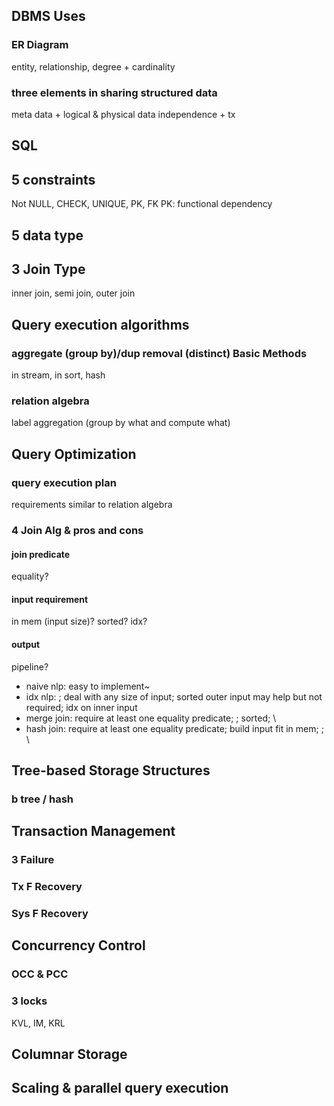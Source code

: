 ## DBMS Uses
### ER Diagram
entity, relationship, degree + cardinality

### three elements in sharing structured data
meta data + logical & physical data independence + tx

## SQL
## 5 constraints
Not NULL, CHECK, UNIQUE, PK, FK
PK: functional dependency

## 5 data type

## 3 Join Type
inner join, semi join, outer join

## Query execution algorithms
### aggregate (group by)/dup removal (distinct) Basic Methods
in stream, in sort, hash

### relation algebra
label aggregation (group by what and compute what)

## Query Optimization
### query execution plan
requirements similar to relation algebra
### 4 Join Alg & pros and cons
#### join predicate
equality?
#### input requirement
in mem (input size)? sorted? idx?
#### output 
pipeline?
- naive nlp: 
easy to implement~
- idx nlp: \; deal with any size of input; sorted outer input may help but not required; idx on inner input 
- merge join: require at least one equality predicate; \; sorted; \
- hash join: require at least one equality predicate; build input fit in mem; \; \ 



## Tree-based Storage Structures
### b tree / hash

###




## Transaction Management
### 3 Failure
### Tx F Recovery
### Sys F Recovery

## Concurrency Control
### OCC & PCC
### 3 locks
KVL, IM, KRL

## Columnar Storage
###

## Scaling & parallel query execution
### 
